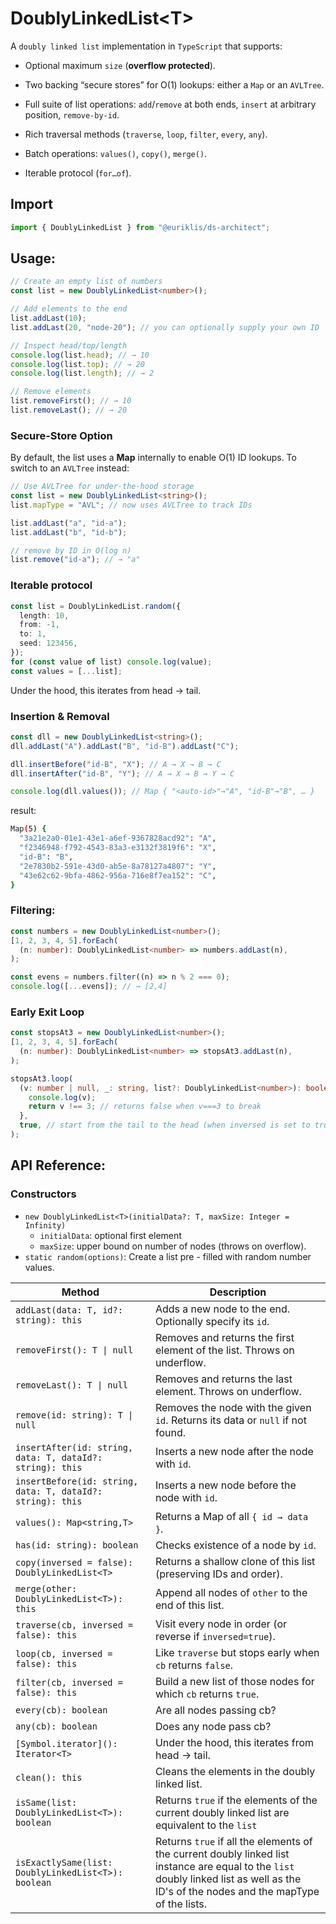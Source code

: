 # DoublyLinkedList\<T\>

A `doubly linked list` implementation in `TypeScript` that supports:

- Optional maximum `size` (**overflow protected**).

- Two backing “secure stores” for O(1) lookups: either a `Map` or an `AVLTree`.

- Full suite of list operations: `add`/`remove` at both ends, `insert` at arbitrary position, `remove-by-id`.

- Rich traversal methods (`traverse`, `loop`, `filter`, `every`, `any`).

- Batch operations: `values()`, `copy()`, `merge()`.

- Iterable protocol (`for…of`).

## Import

```ts
import { DoublyLinkedList } from "@euriklis/ds-architect";
```

## Usage:

```ts
// Create an empty list of numbers
const list = new DoublyLinkedList<number>();

// Add elements to the end
list.addLast(10);
list.addLast(20, "node-20"); // you can optionally supply your own ID

// Inspect head/top/length
console.log(list.head); // → 10
console.log(list.top); // → 20
console.log(list.length); // → 2

// Remove elements
list.removeFirst(); // → 10
list.removeLast(); // → 20
```

### Secure‐Store Option

By default, the list uses a **Map** internally to enable O(1) ID lookups. To switch to an `AVLTree` instead:

```ts
// Use AVLTree for under-the-hood storage
const list = new DoublyLinkedList<string>();
list.mapType = "AVL"; // now uses AVLTree to track IDs

list.addLast("a", "id-a");
list.addLast("b", "id-b");

// remove by ID in O(log n)
list.remove("id-a"); // → "a"
```

### Iterable protocol

```ts
const list = DoublyLinkedList.random({
  length: 10,
  from: -1,
  to: 1,
  seed: 123456,
});
for (const value of list) console.log(value);
const values = [...list];
```

Under the hood, this iterates from head → tail.

### Insertion & Removal

```ts
const dll = new DoublyLinkedList<string>();
dll.addLast("A").addLast("B", "id-B").addLast("C");

dll.insertBefore("id-B", "X"); // A → X → B → C
dll.insertAfter("id-B", "Y"); // A → X → B → Y → C

console.log(dll.values()); // Map { "<auto-id>"→"A", "id-B"→"B", … }
```

result:

```sh
Map(5) {
  "3a21e2a0-01e1-43e1-a6ef-9367828acd92": "A",
  "f2346948-f792-4543-83a3-e3132f3819f6": "X",
  "id-B": "B",
  "2e7830b2-591e-43d0-ab5e-8a78127a4807": "Y",
  "43e62c62-9bfa-4862-956a-716e8f7ea152": "C",
}
```

### Filtering:

```ts
const numbers = new DoublyLinkedList<number>();
[1, 2, 3, 4, 5].forEach(
  (n: number): DoublyLinkedList<number> => numbers.addLast(n),
);

const evens = numbers.filter((n) => n % 2 === 0);
console.log([...evens]); // → [2,4]
```

### Early Exit Loop

```ts
const stopsAt3 = new DoublyLinkedList<number>();
[1, 2, 3, 4, 5].forEach(
  (n: number): DoublyLinkedList<number> => stopsAt3.addLast(n),
);

stopsAt3.loop(
  (v: number | null, _: string, list?: DoublyLinkedList<number>): boolean => {
    console.log(v);
    return v !== 3; // returns false when v===3 to break
  },
  true, // start from the tail to the head (when inversed is set to true)!
);
```

## API Reference:

### Constructors

- `new DoublyLinkedList<T>(initialData?: T, maxSize: Integer = Infinity)`
  - `initialData`: optional first element
  - `maxSize`: upper bound on number of nodes (throws on overflow).
- `static random(options)`: Create a list pre - filled with random number values.

| Method                                                     | Description                                                                                                                                                                             |
| ---------------------------------------------------------- | --------------------------------------------------------------------------------------------------------------------------------------------------------------------------------------- |
| `addLast(data: T, id?: string): this`                      | Adds a new node to the end. Optionally specify its `id`.                                                                                                                                |
| `removeFirst(): T \| null`                                 | Removes and returns the first element of the list. Throws on underflow.                                                                                                                 |
| `removeLast(): T \| null`                                  | Removes and returns the last element. Throws on underflow.                                                                                                                              |
| `remove(id: string): T \| null`                            | Removes the node with the given `id`. Returns its data or `null` if not found.                                                                                                          |
| `insertAfter(id: string, data: T, dataId?: string): this`  | Inserts a new node after the node with `id`.                                                                                                                                            |
| `insertBefore(id: string, data: T, dataId?: string): this` | Inserts a new node before the node with `id`.                                                                                                                                           |
| `values(): Map<string,T>`                                  | Returns a Map of all `{ id → data }`.                                                                                                                                                   |
| `has(id: string): boolean`                                 | Checks existence of a node by `id`.                                                                                                                                                     |
| `copy(inversed = false): DoublyLinkedList<T>`              | Returns a shallow clone of this list (preserving IDs and order).                                                                                                                        |
| `merge(other: DoublyLinkedList<T>): this`                  | Append all nodes of `other` to the end of this list.                                                                                                                                    |
| `traverse(cb, inversed = false): this`                     | Visit every node in order (or reverse if `inversed=true`).                                                                                                                              |
| `loop(cb, inversed = false): this`                         | Like `traverse` but stops early when `cb` returns `false`.                                                                                                                              |
| `filter(cb, inversed = false): this`                       | Build a new list of those nodes for which `cb` returns `true`.                                                                                                                          |
| `every(cb): boolean`                                       | Are all nodes passing cb?                                                                                                                                                               |
| `any(cb): boolean`                                         | Does any node pass cb?                                                                                                                                                                  |
| `[Symbol.iterator](): Iterator<T>`                         | Under the hood, this iterates from head → tail.                                                                                                                                         |
| `clean(): this`                                            | Cleans the elements in the doubly linked list.                                                                                                                                          |
| `isSame(list: DoublyLinkedList<T>): boolean`               | Returns `true` if the elements of the current doubly linked list are equivalent to the `list`                                                                                           |
| `isExactlySame(list: DoublyLinkedList<T>): boolean`        | Returns `true` if all the elements of the current doubly linked list instance are equal to the `list` doubly linked list as well as the ID's of the nodes and the mapType of the lists. |

